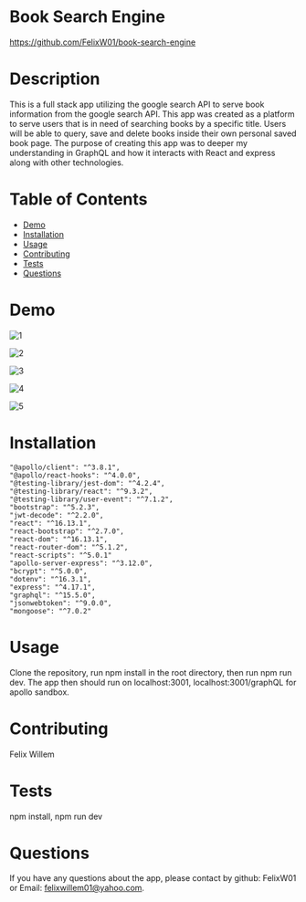 # Book Search Engine
https://github.com/FelixW01/book-search-engine

# Description

This is a full stack app utilizing the google search API to serve book information from the google search API. This app was created as a platform to serve users that is in need of searching books by a specific title.
Users will be able to query, save and delete books inside their own personal saved book page. The purpose of creating this app was to deeper my understanding in GraphQL and how it interacts with React and express
along with other technologies.

# Table of Contents
- [Demo](#demo)
- [Installation](#installation)
- [Usage](#usage)
- [Contributing](#contributing)
- [Tests](#tests)
- [Questions](#questions)
  
# Demo
![1](https://github.com/FelixW01/Book-search-engine/assets/90164142/a5371486-8a1c-4a4a-a870-6fd2b6e1d098)

![2](https://github.com/FelixW01/Book-search-engine/assets/90164142/cd1c203c-c207-4051-8b7f-ee55489004cc)

![3](https://github.com/FelixW01/Book-search-engine/assets/90164142/b2a8f29f-ddd8-4d8c-93d8-debbd6e5a252)

![4](https://github.com/FelixW01/Book-search-engine/assets/90164142/14a31bdf-bf4b-442c-a1c3-3f48ac3a5e9d)

![5](https://github.com/FelixW01/Book-search-engine/assets/90164142/eca304ec-0143-4d4c-8c38-6225f6d95d18)

# Installation

    "@apollo/client": "^3.8.1",
    "@apollo/react-hooks": "^4.0.0",
    "@testing-library/jest-dom": "^4.2.4",
    "@testing-library/react": "^9.3.2",
    "@testing-library/user-event": "^7.1.2",
    "bootstrap": "^5.2.3",
    "jwt-decode": "^2.2.0",
    "react": "^16.13.1",
    "react-bootstrap": "^2.7.0",
    "react-dom": "^16.13.1",
    "react-router-dom": "^5.1.2",
    "react-scripts": "^5.0.1"
    "apollo-server-express": "^3.12.0",
    "bcrypt": "^5.0.0",
    "dotenv": "^16.3.1",
    "express": "^4.17.1",
    "graphql": "^15.5.0",
    "jsonwebtoken": "^9.0.0",
    "mongoose": "^7.0.2"

# Usage

Clone the repository, run npm install in the root directory, then run npm run dev. The app then should run on localhost:3001, localhost:3001/graphQL for apollo sandbox.

# Contributing

Felix Willem

# Tests

npm install, npm run dev

# Questions

If you have any questions about the app, please contact by github: FelixW01 or Email: felixwillem01@yahoo.com.
